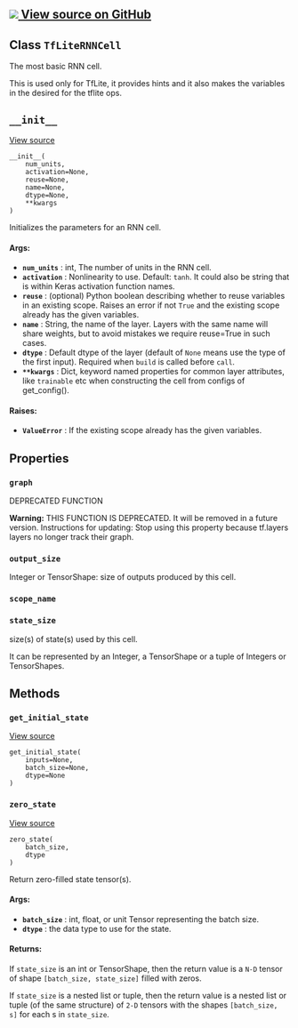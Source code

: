 [ ![](https://tensorflow.google.cn/images/GitHub-Mark-32px.png) View source on
GitHub
](https://github.com/tensorflow/tensorflow/blob/r2.0/tensorflow/lite/experimental/examples/lstm/rnn_cell.py#L40-L156)  
---  
  
## Class `TfLiteRNNCell`

The most basic RNN cell.

This is used only for TfLite, it provides hints and it also makes the
variables in the desired for the tflite ops.

## `__init__`

[View
source](https://github.com/tensorflow/tensorflow/blob/r2.0/tensorflow/lite/experimental/examples/lstm/rnn_cell.py#L47-L84)

    
    
    __init__(
        num_units,
        activation=None,
        reuse=None,
        name=None,
        dtype=None,
        **kwargs
    )
    

Initializes the parameters for an RNN cell.

#### Args:

  * **`num_units`** : int, The number of units in the RNN cell.
  * **`activation`** : Nonlinearity to use. Default: `tanh`. It could also be string that is within Keras activation function names.
  * **`reuse`** : (optional) Python boolean describing whether to reuse variables in an existing scope. Raises an error if not `True` and the existing scope already has the given variables.
  * **`name`** : String, the name of the layer. Layers with the same name will share weights, but to avoid mistakes we require reuse=True in such cases.
  * **`dtype`** : Default dtype of the layer (default of `None` means use the type of the first input). Required when `build` is called before `call`.
  * **`**kwargs`** : Dict, keyword named properties for common layer attributes, like `trainable` etc when constructing the cell from configs of get_config().

#### Raises:

  * **`ValueError`** : If the existing scope already has the given variables.

## Properties

### `graph`

DEPRECATED FUNCTION

**Warning:** THIS FUNCTION IS DEPRECATED. It will be removed in a future
version. Instructions for updating: Stop using this property because tf.layers
layers no longer track their graph.

### `output_size`

Integer or TensorShape: size of outputs produced by this cell.

### `scope_name`

### `state_size`

size(s) of state(s) used by this cell.

It can be represented by an Integer, a TensorShape or a tuple of Integers or
TensorShapes.

## Methods

### `get_initial_state`

[View
source](https://github.com/tensorflow/tensorflow/blob/r2.0/tensorflow/python/ops/rnn_cell_impl.py#L281-L309)

    
    
    get_initial_state(
        inputs=None,
        batch_size=None,
        dtype=None
    )
    

### `zero_state`

[View
source](https://github.com/tensorflow/tensorflow/blob/r2.0/tensorflow/python/ops/rnn_cell_impl.py#L311-L340)

    
    
    zero_state(
        batch_size,
        dtype
    )
    

Return zero-filled state tensor(s).

#### Args:

  * **`batch_size`** : int, float, or unit Tensor representing the batch size.
  * **`dtype`** : the data type to use for the state.

#### Returns:

If `state_size` is an int or TensorShape, then the return value is a `N-D`
tensor of shape `[batch_size, state_size]` filled with zeros.

If `state_size` is a nested list or tuple, then the return value is a nested
list or tuple (of the same structure) of `2-D` tensors with the shapes
`[batch_size, s]` for each s in `state_size`.

